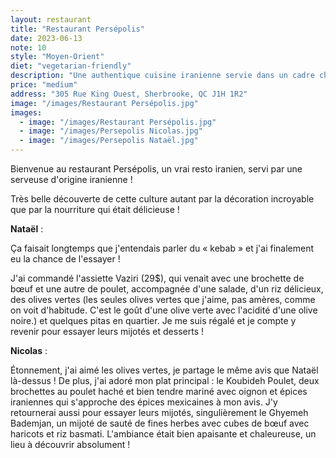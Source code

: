 ```yaml
---
layout: restaurant
title: "Restaurant Persépolis"
date: 2023-06-13
note: 10
style: "Moyen-Orient"
diet: "vegetarian-friendly"
description: "Une authentique cuisine iranienne servie dans un cadre chaleureux et décoré avec soin !"
price: "medium"
address: "305 Rue King Ouest, Sherbrooke, QC J1H 1R2"
image: "/images/Restaurant Persépolis.jpg"
images:
  - image: "/images/Restaurant Persépolis.jpg"
  - image: "/images/Persepolis Nicolas.jpg"
  - image: "/images/Persepolis Nataël.jpg"
---
```


Bienvenue au restaurant Persépolis, un vrai resto iranien, servi par une serveuse d'origine iranienne !

Très belle découverte de cette culture autant par la décoration incroyable que par la nourriture qui était délicieuse !

**Nataël** :

Ça faisait longtemps que j'entendais parler du « kebab » et j'ai finalement eu la chance de l'essayer !

J'ai commandé l'assiette Vaziri (29$), qui venait avec une brochette de bœuf et une autre de poulet, accompagnée d'une salade, d'un riz délicieux, des olives vertes (les seules olives vertes que j'aime, pas amères, comme on voit d'habitude. C'est le goût d'une olive verte avec l'acidité d'une olive noire.) et quelques pitas en quartier. Je me suis régalé et je compte y revenir pour essayer leurs mijotés et desserts !

**Nicolas** :

Étonnement, j'ai aimé les olives vertes, je partage le même avis que Nataël là-dessus ! De plus, j'ai adoré mon plat principal : le Koubideh Poulet, deux brochettes au poulet haché et bien tendre mariné avec oignon et épices iraniennes qui s'approche des épices mexicaines à mon avis. J'y retournerai aussi pour essayer leurs mijotés, singulièrement le Ghyemeh Bademjan, un mijoté de sauté de fines herbes avec cubes de bœuf avec haricots et riz basmati. L'ambiance était bien apaisante et chaleureuse, un lieu à découvrir absolument ! 